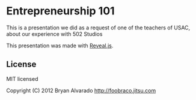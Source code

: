 # Entrepreneurship 101

This is a presentation we did as a request of one of the teachers of USAC, about our experience with 502 Studios

This presentation was made with  [Reveal.js](https://github.com/hakimel/reveal.js).


## License

MIT licensed

Copyright (C) 2012 Bryan Alvarado http://foobraco.jitsu.com

